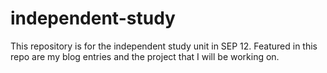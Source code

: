 # independent-study
This repository is for the independent study unit in SEP 12. Featured in this repo are my blog entries and the project that I will be working on.
